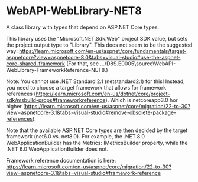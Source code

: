 # WebAPI-WebLibrary-NET8
A class library with types that depend on ASP.NET Core types.

This library uses the "Microsoft.NET.Sdk.Web" project SDK value, but sets the project output type to "Library".
This does not seem to be the suggested way: https://learn.microsoft.com/en-us/aspnet/core/fundamentals/target-aspnetcore?view=aspnetcore-8.0&tabs=visual-studio#use-the-aspnet-core-shared-framework
(For that, see ...\D8S.E0005\source\WebAPI-WebLibrary-FrameworkReference-NET8.)

Note: You cannot use .NET Standard 2.1 (netstandard2.1) for this! Instead, you need to choose a target framework that allows for framework references (https://learn.microsoft.com/en-us/dotnet/core/project-sdk/msbuild-props#frameworkreference). Which is netcoreapp3.0 hor higher (https://learn.microsoft.com/en-us/aspnet/core/migration/22-to-30?view=aspnetcore-3.1&tabs=visual-studio#remove-obsolete-package-references).

Note that the available ASP.NET Core types are then decided by the target framework (net6.0 vs. net8.0). For example, the .NET 8.0 WebApplicationBuilder has the Metrics: IMetricsBuilder property, while the .NET 6.0 WebApplicationBuilder does not.

Framework reference documentation is here: https://learn.microsoft.com/en-us/aspnet/core/migration/22-to-30?view=aspnetcore-3.1&tabs=visual-studio#framework-reference